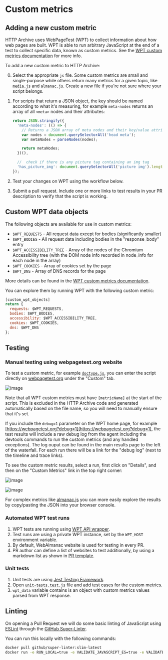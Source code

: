 # Custom metrics

## Adding a new custom metric

HTTP Archive uses WebPageTest (WPT) to collect information about how web pages are built. WPT is able to run arbitrary JavaScript at the end of a test to collect specific data, known as custom metrics. See the [WPT custom metrics documentation](https://docs.webpagetest.org/custom-metrics/) for more info.

To add a new custom metric to HTTP Archive:

0. Select the appropriate `js` file. Some custom metrics are small and single-purpose while others return many metrics for a given topic, like [`media.js`](./dist/media.js) and [`almanac.js`](./dist/almanac.js). Create a new file if you're not sure where your script belongs.

1. For scripts that return a JSON object, the key should be named according to what it's measuring, for example `meta-nodes` returns an array of all `<meta>` nodes and their attributes:

    ```js
    return JSON.stringify({
      'meta-nodes': (() => {
        // Returns a JSON array of meta nodes and their key/value attributes.
        var nodes = document.querySelectorAll('head meta');
        var metaNodes = parseNodes(nodes);

        return metaNodes;
      })(),

      //  check if there is any picture tag containing an img tag
      'has_picture_img': document.querySelectorAll('picture img').length > 0
    });
    ```

2. Test your changes on WPT using the workflow below.

3. Submit a pull request. Include one or more links to test results in your PR description to verify that the script is working.

## Custom WPT data objects

The following objects are available for use in custom metrics:

- `$WPT_REQUESTS` - All request data except for bodies (significantly smaller)
- `$WPT_BODIES` - All request data including bodies in the "response_body" entry
- `$WPT_ACCESSIBILITY_TREE` - Array of the nodes of the Chromium Accessibility tree (with the DOM node info recorded in node_info for each node in the array)
- `$WPT_COOKIES` - Array of cookies set by the page
- `$WPT_DNS` - Array of DNS records for the page

More details can be found in the [WPT custom metrics documentation](https://docs.webpagetest.org/custom-metrics/).

You can explore them by running WPT with the following custom metric:

```js
[custom_wpt_objects]
return {
  requests: $WPT_REQUESTS,
  bodies: $WPT_BODIES,
  accessibility: $WPT_ACCESSIBILITY_TREE,
  cookies: $WPT_COOKIES,
  dns: $WPT_DNS
};
```

## Testing

### Manual testing using webpagetest.org website

To test a custom metric, for example [`doctype.js`](https://github.com/HTTPArchive/legacy.httparchive.org/blob/master/custom_metrics/doctype.js), you can enter the script directly on [webpagetest.org](https://webpagetest.org?debug=1) under the "Custom" tab.

![image](https://user-images.githubusercontent.com/1120896/59539351-e3ecdd80-8eca-11e9-8b43-76bbd7a12029.png)

Note that all WPT custom metrics must have `[metricName]` at the start of the script. This is excluded in the HTTP Archive code and generated automatically based on the file name, so you will need to manually ensure that it's set.

If you include the `debug=1` parameter on the WPT home page, for example [https://webpagetest.org?debug=1](https://webpagetest.org?debug=1), the test results will include a raw debug log from the agent including the devtools commands to run the custom metrics (and any handled exceptions).
The log ouput can be found in the main results page to the left of the waterfall. For each run there will be a link for the "debug log" (next to the timeline and trace links).

To see the custom metric results, select a run, first click on "Details", and then on the "Custom Metrics" link in the top right corner:

![image](https://user-images.githubusercontent.com/1120896/88727164-0e185380-d0fd-11ea-973e-81a50cd24013.png)

![image](https://user-images.githubusercontent.com/1120896/88727208-24beaa80-d0fd-11ea-8ae1-57df2c8505e4.png)

For complex metrics like [almanac.js](./dist/almanac.js) you can more easily explore the results by copy/pasting the JSON into your browser console.

### Automated WPT test runs

1. WPT tests are running using [WPT API wrapper](https://github.com/webpagetest/webpagetest-api).
2. Test runs are using a private WPT instance, set by the `WPT_HOST` environment variable.
3. By default, WebAlmanac website is used for testing in every PR.
4. PR author can define a list of websites to test additionally, by using a markdown list as shown in [PR template](https://github.com/HTTPArchive/custom-metrics/blob/main/.github/PULL_REQUEST_TEMPLATE/custom_metrics_pr_template.md).

### Unit tests

1. Unit tests are using [Jest Testing Framework](https://jestjs.io/).
2. Open [`unit-tests.test.js`](./tests/unit-tests.test.js) file and add test cases for the custom metrics.
3. `wpt_data` variable contains is an object with custom metrics values parsed from WPT response.

## Linting

On opening a Pull Request we will do some basic linting of JavaScript using [ESLint](https://eslint.org/) through the [GitHub Super-Linter](https://github.com/github/super-linter).

You can run this locally with the following commands:

```sh
docker pull github/super-linter:slim-latest
docker run -e RUN_LOCAL=true -e VALIDATE_JAVASCRIPT_ES=true -e VALIDATE_MARKDOWN=true -e USE_FIND_ALGORITHM=true -v $PWD/custom_metrics:/tmp/lint github/super-linter:slim-latest
```
